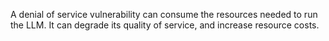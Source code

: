 A denial of service vulnerability can consume the resources needed to run the LLM. It can degrade its quality of service, and increase resource costs.
